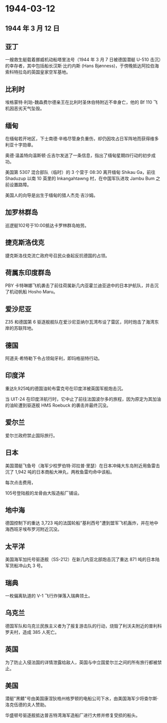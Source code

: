 # 1944-03-12

## 1944 年 3 月 12 日

## 亚丁

一艘救生艇载着挪威机动船塔里法号（1944 年 3 月 7 日被德国潜艇 U-510
击沉）的幸存者，其中包括船长汉斯·比约内斯 (Hans
Bjønness)，于傍晚抵达阿拉伯海索科特拉岛的英国皇家空军基地。

## 比利时

埃格蒙特·利珀-魏森费尔德亲王在比利时圣休伯特附近不幸身亡，他的 Bf 110
飞机因恶劣天气坠毁。

## 缅甸

在缅甸若开地区，下士南德·辛格尽管身负重伤，却仍因攻占日军阵地而获得维多利亚十字勋章。

奥德·温盖特向温斯顿·丘吉尔发送了一条信息，指出了缅甸星期四行动的初步成功。

美国第 5307 混合部队（临时）的 3 个营于 08:30 离开缅甸 Shikau Ga，前往
Shaduzup 以南 10 英里的 Inkangahtawng 村，在中国军队进攻 Jambu Bum
之前设置路障。

美国人的向导是出生于缅甸的猎人杰克·吉沙姆。

## 加罗林群岛

巡逻艇102号于10:00抵达卡罗林群岛帕劳。

## 捷克斯洛伐克

捷克斯洛伐克流亡政府号召民众奋起反抗德国的占领。

## 荷属东印度群岛

PBY
卡特琳娜飞机袭击了前往荷属新几内亚霍兰迪亚途中的日本护航队，并击沉了机动帆船
Hosho Maru。

## 爱沙尼亚

Z35 和德国第 6
驱逐舰舰队在爱沙尼亚纳尔瓦湾布设了雷区，同时炮击了海湾东岸的苏联阵地。

## 德国

阿道夫·希特勒下令占领匈牙利，即玛格丽特行动。

## 印度洋

重达9,925吨的德国油轮布雷克号在印度洋被英国军舰炮击沉。

当 UIT-24
在印度洋航行时，它中止了前往法国波尔多的旅程，因为原定为其加油的油轮遭到驱逐舰
HMS Roebuck 的袭击并最终沉没。

## 爱尔兰

爱尔兰政府禁止国际旅行。

## 日本

美国潜艇飞鱼号（海军少校罗伯特·邓拉普·里瑟）在日本冲绳大东岛附近用鱼雷击沉了
1,942 吨的日本商船大神丸，两枚鱼雷均命中该船。

每次点击费用，

105号登陆舰的龙骨由大阪造船厂铺设。

## 地中海

德国控制下的重达 3,723
吨的法国轮船"基利西号"遭到盟军飞机轰炸，并在地中海西班牙埃布罗河附近沉没。

## 太平洋

美国海军加托号驱逐舰（SS-212）在新几内亚北部炮击沉了重达 871
吨的日本陆军货船冲山丸 3 号。

## 瑞典

一枚偏离轨道的 V-1 飞行炸弹落入瑞典领土。

## 乌克兰

德国军队和乌克兰民族主义者为了报复游击队的行动，烧毁了利沃夫附近的普利科罗夫村，造成
385 人死亡。

## 英国

为了防止入侵法国的详情泄露给敌人，英国与中立国爱尔兰之间的所有旅行都被禁止。

## 美国

潜艇"黑鳍"号由美国康涅狄格州格罗顿的电船公司下水，由美国海军少将查尔斯·洛克伍德的夫人赞助。

华盛顿号驱逐舰抵达普吉特湾海军造船厂进行大修并修复受损的船头。

